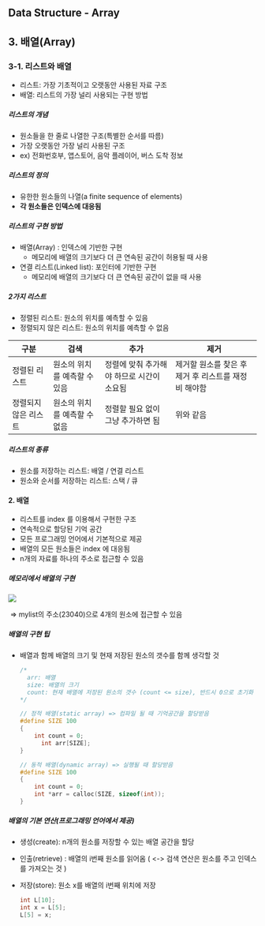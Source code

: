 ## Data Structure - Array

## 3. 배열(Array)

### 3-1. 리스트와 배열

- 리스트: 가장 기초적이고 오랫동안 사용된 자료 구조
- 배열: 리스트의 가장 널리 사용되는 구현 방법



##### 리스트의 개념

- 원소들을 한 줄로 나열한 구조(특별한 순서를 따름)
- 가장 오랫동안 가장 널리 사용된 구조
- ex) 전화번호부, 앱스토어, 음악 플레이어, 버스 도착 정보



##### 리스트의 정의

- 유한한 원소들의 나열(a finite sequence of elements)
- **각 원소들은 인덱스에 대응됨**



##### 리스트의 구현 방법

- 배열(Array) : 인덱스에 기반한 구현
  - 메모리에 배열의 크기보다 더 큰 연속된 공간이 허용될 때 사용
- 연결 리스트(Linked list): 포인터에 기반한 구현
  - 메모리에 배열의 크기보다 더 큰 연속된 공간이 없을 때 사용



##### 2가지 리스트

- 정렬된 리스트: 원소의 위치를 예측할 수 있음
- 정렬되지 않은 리스트: 원소의 위치를 예측할 수 없음

| 구분                 | 검색                         | 추가                                      | 제거                                                 |
| -------------------- | ---------------------------- | ----------------------------------------- | ---------------------------------------------------- |
| 정렬된 리스트        | 원소의 위치를 예측할 수 있음 | 정렬에 맞춰 추가해야 하므로 시간이 소요됨 | 제거할 원소를 찾은 후 제거 후 리스트를 재정비 해야함 |
| 정렬되지 않은 리스트 | 원소의 위치를 예측할 수 없음 | 정렬할 필요 없이 그냥 추가하면 됨         | 위와 같음                                            |



##### 리스트의 종류

- 원소를 저장하는 리스트: 배열 / 연결 리스트
- 원소와 순서를 저장하는 리스트: 스택 / 큐



#### 2. 배열

- 리스트를 index 를 이용해서 구현한 구조
- 연속적으로 할당된 기억 공간
- 모든 프로그래밍 언어에서 기본적으로 제공
- 배열의 모든 원소들은 index 에 대응됨
- n개의 자료를 하나의 주소로 접근할 수 있음



##### 메모리에서 배열의 구현

![](C:\Users\ahrum\Desktop\메모리상배열.png)

​			=> mylist의 주소(23040)으로 4개의 원소에 접근할 수 있음



##### 배열의 구현 팁

- 배열과 함께 배열의 크기 및 현재 저장된 원소의 갯수를 함께 생각할 것

  ```c++
  /*
  	arr: 배열
  	size: 배열의 크기
  	count: 현재 배열에 저장된 원소의 갯수 (count <= size), 반드시 0으로 초기화 해서 사용할 것
  */
  
  // 정적 배열(static array) => 컴파일 될 때 기억공간을 할당받음
  #define SIZE 100
  {
      int count = 0;
     	int arr[SIZE];
  }
  
  // 동적 배열(dynamic array) => 실행될 때 할당받음
  #define SIZE 100
  {
      int count = 0;
      int *arr = calloc(SIZE, sizeof(int));
  }
  ```



##### 배열의 기본 연산(프로그래밍 언어에서 제공)

- 생성(create): n개의 원소를 저장할 수 있는 배열 공간을 할당

- 인출(retrieve) : 배열의 i번째 원소를 읽어옴 ( <-> 검색 연산은 원소를 주고 인덱스를 가져오는 것 )

- 저장(store): 원소 x를 배열의 i번째 위치에 저장

  ```c++
  int L[10];
  int x = L[5];
  L[5] = x;
  ```

  